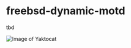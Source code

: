 # freebsd-dynamic-motd

tbd

![Image of Yaktocat](https://github.com/rooty0/freebsd-dynamic-motd/blob/master/example.png)
